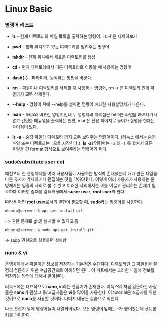 # Linux Basic

### 명령어 리스트

- **ls** - 현재 디렉토리의 파일 목록을 출력하는 명령어. 'ls -l'은 자세히보기
- **pwd** - 현재 위치하고 있는 디렉토리를 알려주는 명령어
- **mkdir** - 현재 위치에서 새로운 디렉토리를 생성
- **cd** - 현재 디렉토리에서 다른 디렉토리로 이동할 때 사용하는 명령어
- **dash(-)** - 파라미터, 동작하는 방법을 바꾼다.
- **rm** - 파일이나 디렉토리를 삭제할 때 사용하는 명령어, rm -r 은 디렉토리 안에 파일까지 모두 삭제한다.
- **--help** - 명령어 뒤에 --help를 붙이면 명령어 에대한 사용설명서가 나온다.

- **man** - help와 비슷한 명령어인데 두 명령어의 차이점은 help는 화면을 빠져나가지 않고 간단한 메뉴얼을 출력하는 반면, man은 전용 페이지로 들어가 설명을 한다는 차이점이 있다.
- **ls -a** - 숨김 파일돠 디렉토리 까지 모두 보여주는 명령어이다. (리눅스 에서는 숨김 파일 또는 디렉토리는 `.`으로 시작한다.), **ls -al** 명령어는 `-a` 와 `-l` 를 합쳐서 모든 파일을 긴 format 형식으로 보여주라는 명령어가 된다. 

### sudo(substitute user do)

예전부터 한 운영체제를 여러 사용자들이 사용하는 방식이 존재했는데 내가 만든 파일을 다른 유저가 삭제하거나 편집하는 것을 막아야했다. 이렇게 여러 사용자가 사용하는 운영체제는 일종의 사회로 볼 수 있고 이러한 사회에서는 이를 이끌고 관리하는 존재가 필요하다.이러한 존재를 컴퓨터상에서 **super user**, **root user**라 한다.

따라서 어떤 **root user**로서의 권한이 필요할 때, **sudo**라는 명령어를 사용한다.

```powershell
ubuntu@server:~$ apt-get install git
```

=> 권한 문제로 git을 설치할 수 없다고 뜸

```powershell
ubuntu@server:~$ sudo apt-get install git
```

=> sudo 권한으로 실행하면 설치함

### nano & vi

운영체제에서 파일이란 정보를 저장하는 기본적인 수단이다. 디렉토리란 그 파일들을 잘 정리 정돈하기 위한 수납공간으로 이해하면 된다. 이 파트에서는 그러한 파일에 정보를 저장하는 방법에 대해서 알아본다. 

리눅스에는 대표적으로 **nano**, **vi**라는 편집기가 존재한다. 리눅스의 처음 입문하는 사람들은 **nano**가 괜찮고 중/고급자들은 **vi**를 많이들 사용한다. 이 tutorial은 초급자를 위한 것이므로 **nano**를 사용할 것이다. 나머지 내용은 실습으로 익힌다.

나노 편집기 밑에 명령어들이 나열되어있다. 모든 명령어 앞에는 ^가 붙어있는데 컨트롤 키를 의미한다.